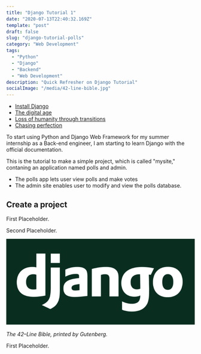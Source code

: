 ```yaml
---
title: "Django Tutorial 1"
date: "2020-07-13T22:40:32.169Z"
template: "post"
draft: false
slug: "django-tutorial-polls"
category: "Web Development"
tags:
  - "Python"
  - "Django"
  - "Backend"
  - "Web Development"
description: "Quick Refresher on Django Tutorial"
socialImage: "/media/42-line-bible.jpg"
---
```


- [Install Django](#)
- [The digital age](#the-digital-age)
- [Loss of humanity through transitions](#loss-of-humanity-through-transitions)
- [Chasing perfection](#chasing-perfection)

To start using Python and Django Web Framework for my summer internship as a Back-end engineer, I am starting to learn Django with the official documentation.

This is the tutorial to make a simple project, which is called "mysite," contaning an application named polls and admin.

- The polls app lets user view polls and make votes
- The admin site enables user to modify and view the polls database.

## Create a project

First Placeholder.

Second Placeholder.

![42-line-bible.jpg](/media/42-line-bible.jpg)

*The 42–Line Bible, printed by Gutenberg.*

First Placeholder.